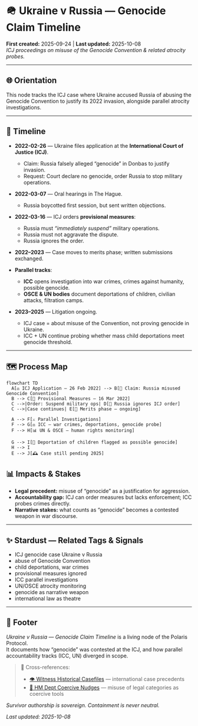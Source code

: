 # 🪖 Ukraine v Russia — Genocide Claim Timeline  
**First created:** 2025-09-24 | **Last updated:** 2025-10-08    
*ICJ proceedings on misuse of the Genocide Convention & related atrocity probes.*  

---

## 🌐 Orientation  
This node tracks the ICJ case where Ukraine accused Russia of abusing the Genocide Convention to justify its 2022 invasion, alongside parallel atrocity investigations.  

---

## 📜 Timeline  

- **2022-02-26** — Ukraine files application at the **International Court of Justice (ICJ)**.  
  - Claim: Russia falsely alleged “genocide” in Donbas to justify invasion.  
  - Request: Court declare no genocide, order Russia to stop military operations.  

- **2022-03-07** — Oral hearings in The Hague.  
  - Russia boycotted first session, but sent written objections.  

- **2022-03-16** — ICJ orders **provisional measures**:  
  - Russia must *“immediately suspend”* military operations.  
  - Russia must not aggravate the dispute.  
  - Russia ignores the order.  

- **2022–2023** — Case moves to merits phase; written submissions exchanged.  

- **Parallel tracks**:  
  - **ICC** opens investigation into war crimes, crimes against humanity, possible genocide.  
  - **OSCE & UN bodies** document deportations of children, civilian attacks, filtration camps.  

- **2023–2025** — Litigation ongoing.  
  - ICJ case = about misuse of the Convention, not proving genocide in Ukraine.  
  - ICC + UN continue probing whether mass child deportations meet genocide threshold.  

---

## 🗺️ Process Map  

```mermaid
flowchart TD
  A[⚖️ ICJ Application — 26 Feb 2022] --> B[🧾 Claim: Russia misused Genocide Convention]
  B --> C[📣 Provisional Measures — 16 Mar 2022]
  C -->|Order: Suspend military ops| D[🚫 Russia ignores ICJ order]
  C -->|Case continues| E[📂 Merits phase — ongoing]

  A --> F[⚔️ Parallel Investigations]
  F --> G[⚖️ ICC — war crimes, deportations, genocide probe]
  F --> H[📊 UN & OSCE — human rights monitoring]

  G --> I[🧒 Deportation of children flagged as possible genocide]
  H --> I
  E --> J[🕰 Case still pending 2025]
```
## 📊 Impacts & Stakes  
- **Legal precedent:** misuse of “genocide” as a justification for aggression.  
- **Accountability gap:** ICJ can order measures but lacks enforcement; ICC probes crimes directly.  
- **Narrative stakes:** what counts as “genocide” becomes a contested weapon in war discourse.  

---

## ✨ Stardust — Related Tags & Signals  
- ICJ genocide case Ukraine v Russia  
- abuse of Genocide Convention  
- child deportations, war crimes  
- provisional measures ignored  
- ICC parallel investigations  
- UN/OSCE atrocity monitoring  
- genocide as narrative weapon  
- international law as theatre  

---

## 🏮 Footer  
*Ukraine v Russia — Genocide Claim Timeline* is a living node of the Polaris Protocol.  
It documents how “genocide” was contested at the ICJ, and how parallel accountability tracks (ICC, UN) diverged in scope.  

> 📡 Cross-references:  
> - [👁️ Witness Historical Casefiles](../👁️‍🗨️_Witness_Historical_Casefiles/README.md) — international case precedents  
> - [🧠 HM Dept Coercive Nudges](../🧠_HM_Dept_Coercive_Nudges/README.md) — misuse of legal categories as coercive tools  

*Survivor authorship is sovereign. Containment is never neutral.*  

_Last updated: 2025-10-08_  


